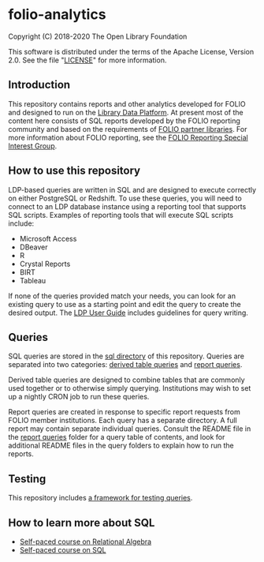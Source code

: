 # folio-analytics

Copyright (C) 2018-2020 The Open Library Foundation

This software is distributed under the terms of the Apache License,
Version 2.0. See the file "[LICENSE](LICENSE)" for more information.


## Introduction

This repository contains reports and other analytics developed for
FOLIO and designed to run on the [Library Data
Platform](https://github.com/folio-org/ldp).  At present most of the
content here consists of SQL reports developed by the FOLIO reporting
community and based on the requirements of [FOLIO partner
libraries](https://www.folio.org/community/support/).  For more
information about FOLIO reporting, see the [FOLIO Reporting Special
Interest Group](https://wiki.folio.org/display/RPT/).


## How to use this repository

LDP-based queries are written in SQL and are designed to execute
correctly on either PostgreSQL or Redshift.  To use these queries, you
will need to connect to an LDP database instance using a reporting
tool that supports SQL scripts.  Examples of reporting tools that will
execute SQL scripts include:

* Microsoft Access
* DBeaver
* R
* Crystal Reports
* BIRT
* Tableau

If none of the queries provided match your needs, you can look for an
existing query to use as a starting point and edit the query to create
the desired output.  The [LDP User
Guide](https://github.com/folio-org/ldp/blob/master/doc/User_Guide.md)
includes guidelines for query writing.


## Queries

SQL queries are stored in the [sql directory](sql) of this repository. Queries are separated into two categories: [derived table queries](sql/derived_tables) and [report queries](sql/report_queries). 

Derived table queries are designed to combine tables that are commonly used together or to otherwise simply querying. Institutions may wish to set up a nightly CRON job to run these queries.

Report queries are created in response to specific report requests from FOLIO member institutions. Each query has a separate directory. A full report may contain separate individual queries. Consult the README file in the [report queries](sql/report_queries) folder for a query table of contents, and look for additional README files in the query folders to explain how to run the reports.


## Testing

This repository includes [a framework for testing queries](TESTING.md).


## How to learn more about SQL

* [Self-paced course on Relational
  Algebra](https://lagunita.stanford.edu/courses/DB/RA/SelfPaced/about)
* [Self-paced course on
  SQL](https://lagunita.stanford.edu/courses/DB/SQL/SelfPaced/about)

